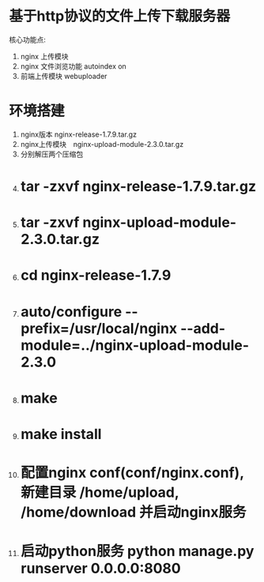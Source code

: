 # 基于http协议的文件上传下载服务器
核心功能点: 
1. nginx 上传模块
2. nginx 文件浏览功能  autoindex on
3. 前端上传模块 webuploader

# 环境搭建
1. nginx版本 nginx-release-1.7.9.tar.gz
2. nginx上传模块　nginx-upload-module-2.3.0.tar.gz
3. 分别解压两个压缩包 
4. # tar -zxvf nginx-release-1.7.9.tar.gz
5. # tar -zxvf nginx-upload-module-2.3.0.tar.gz
6. # cd nginx-release-1.7.9
7. # auto/configure --prefix=/usr/local/nginx --add-module=../nginx-upload-module-2.3.0
8. # make
9. # make install
10. # 配置nginx conf(conf/nginx.conf), 新建目录 /home/upload, /home/download 并启动nginx服务
11. # 启动python服务  python manage.py runserver 0.0.0.0:8080
